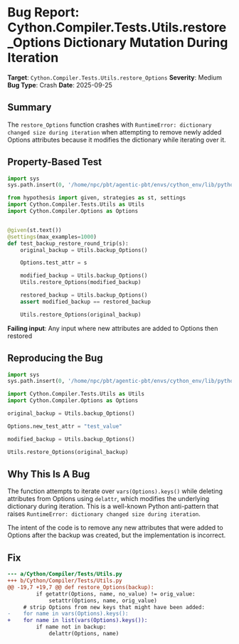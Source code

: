 # Bug Report: Cython.Compiler.Tests.Utils.restore_Options Dictionary Mutation During Iteration

**Target**: `Cython.Compiler.Tests.Utils.restore_Options`
**Severity**: Medium
**Bug Type**: Crash
**Date**: 2025-09-25

## Summary

The `restore_Options` function crashes with `RuntimeError: dictionary changed size during iteration` when attempting to remove newly added Options attributes because it modifies the dictionary while iterating over it.

## Property-Based Test

```python
import sys
sys.path.insert(0, '/home/npc/pbt/agentic-pbt/envs/cython_env/lib/python3.13/site-packages')

from hypothesis import given, strategies as st, settings
import Cython.Compiler.Tests.Utils as Utils
import Cython.Compiler.Options as Options


@given(st.text())
@settings(max_examples=1000)
def test_backup_restore_round_trip(s):
    original_backup = Utils.backup_Options()

    Options.test_attr = s

    modified_backup = Utils.backup_Options()
    Utils.restore_Options(modified_backup)

    restored_backup = Utils.backup_Options()
    assert modified_backup == restored_backup

    Utils.restore_Options(original_backup)
```

**Failing input**: Any input where new attributes are added to Options then restored

## Reproducing the Bug

```python
import sys
sys.path.insert(0, '/home/npc/pbt/agentic-pbt/envs/cython_env/lib/python3.13/site-packages')

import Cython.Compiler.Tests.Utils as Utils
import Cython.Compiler.Options as Options

original_backup = Utils.backup_Options()

Options.new_test_attr = "test_value"

modified_backup = Utils.backup_Options()

Utils.restore_Options(original_backup)
```

## Why This Is A Bug

The function attempts to iterate over `vars(Options).keys()` while deleting attributes from Options using `delattr`, which modifies the underlying dictionary during iteration. This is a well-known Python anti-pattern that raises `RuntimeError: dictionary changed size during iteration`.

The intent of the code is to remove any new attributes that were added to Options after the backup was created, but the implementation is incorrect.

## Fix

```diff
--- a/Cython/Compiler/Tests/Utils.py
+++ b/Cython/Compiler/Tests/Utils.py
@@ -19,7 +19,7 @@ def restore_Options(backup):
         if getattr(Options, name, no_value) != orig_value:
             setattr(Options, name, orig_value)
     # strip Options from new keys that might have been added:
-    for name in vars(Options).keys():
+    for name in list(vars(Options).keys()):
         if name not in backup:
             delattr(Options, name)
```